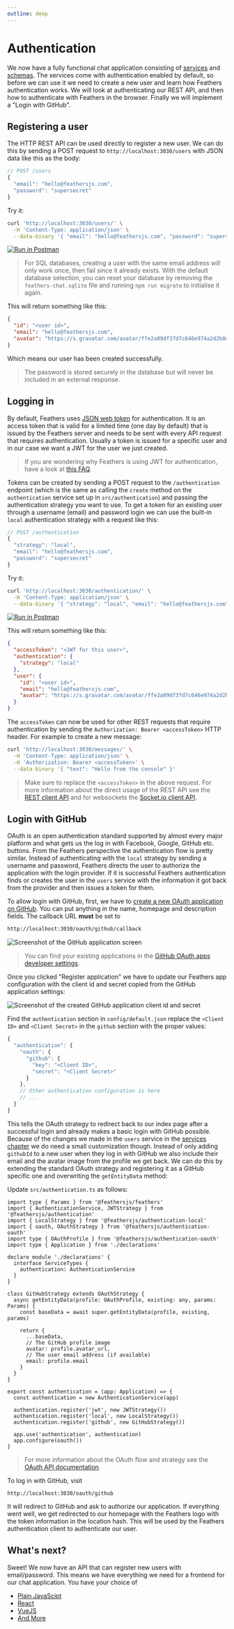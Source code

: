 ```yaml
---
outline: deep
---
```


# Authentication

We now have a fully functional chat application consisting of [services](./services.md) and [schemas](./schemas.md). The services come with authentication enabled by default, so before we can use it we need to create a new user and learn how Feathers authentication works. We will look at authenticating our REST API, and then how to authenticate with Feathers in the browser. Finally we will implement a "Login with GitHub".

## Registering a user

The HTTP REST API can be used directly to register a new user. We can do this by sending a POST request to `http://localhost:3030/users` with JSON data like this as the body:

```js
// POST /users
{
  "email": "hello@feathersjs.com",
  "password": "supersecret"
}
```

Try it:

```sh
curl 'http://localhost:3030/users/' \
  -H 'Content-Type: application/json' \
  --data-binary '{ "email": "hello@feathersjs.com", "password": "supersecret" }'
```

[![Run in Postman](https://run.pstmn.io/button.svg)](https://app.getpostman.com/run-collection/6bcea48aac6c7494c2ad)

<BlockQuote type="info">

For SQL databases, creating a user with the same email address will only work once, then fail since it already exists. With the default database selection, you can reset your database by removing the `feathers-chat.sqlite` file and running `npm run migrate` to initialise it again.

</BlockQuote>

This will return something like this:

```json
{
  "id": "<user id>",
  "email": "hello@feathersjs.com",
  "avatar": "https://s.gravatar.com/avatar/ffe2a09df37d7c646e974a2d2b8d3e03?s=60"
}
```

Which means our user has been created successfully.

<BlockQuote type="info">

The password is stored securely in the database but will never be included in an external response.

</BlockQuote>

## Logging in

By default, Feathers uses [JSON web token](https://jwt.io/) for authentication. It is an access token that is valid for a limited time (one day by default) that is issued by the Feathers server and needs to be sent with every API request that requires authentication. Usually a token is issued for a specific user and in our case we want a JWT for the user we just created.

<BlockQuote type="tip">

If you are wondering why Feathers is using JWT for authentication, have a look at [this FAQ](../../help/faq.md#why-are-you-using-jwt-for-sessions).

</BlockQuote>

Tokens can be created by sending a POST request to the `/authentication` endpoint (which is the same as calling the `create` method on the `authentication` service set up in `src/authentication`) and passing the authentication strategy you want to use. To get a token for an existing user through a username (email) and password login we can use the built-in `local` authentication strategy with a request like this:

```js
// POST /authentication
{
  "strategy": "local",
  "email": "hello@feathersjs.com",
  "password": "supersecret"
}
```

Try it:

```sh
curl 'http://localhost:3030/authentication/' \
  -H 'Content-Type: application/json' \
  --data-binary '{ "strategy": "local", "email": "hello@feathersjs.com", "password": "supersecret" }'
```

[![Run in Postman](https://run.pstmn.io/button.svg)](https://app.getpostman.com/run-collection/6bcea48aac6c7494c2ad)

This will return something like this:

```json
{
  "accessToken": "<JWT for this user>",
  "authentication": {
    "strategy": "local"
  },
  "user": {
    "id": "<user id>",
    "email": "hello@feathersjs.com",
    "avatar": "https://s.gravatar.com/avatar/ffe2a09df37d7c646e974a2d2b8d3e03?s=60"
  }
}
```

The `accessToken` can now be used for other REST requests that require authentication by sending the `Authorization: Bearer <accessToken>` HTTP header. For example to create a new message:

```sh
curl 'http://localhost:3030/messages/' \
  -H 'Content-Type: application/json' \
  -H 'Authorization: Bearer <accessToken>' \
  --data-binary '{ "text": "Hello from the console" }'
```

<BlockQuote type="tip">

Make sure to replace the `<accessToken>` in the above request. For more information about the direct usage of the REST API see the [REST client API](../../api/client/rest.md) and for websockets the [Socket.io client API](../../api/client/socketio.md).

</BlockQuote>

## Login with GitHub

OAuth is an open authentication standard supported by almost every major platform and what gets us the log in with Facebook, Google, GitHub etc. buttons. From the Feathers perspective the authentication flow is pretty similar. Instead of authenticating with the `local` strategy by sending a username and password, Feathers directs the user to authorize the application with the login provider. If it is successful Feathers authentication finds or creates the user in the `users` service with the information it got back from the provider and then issues a token for them.

To allow login with GitHub, first, we have to [create a new OAuth application on GitHub](https://github.com/settings/applications/new). You can put anything in the name, homepage and description fields. The callback URL **must** be set to

```sh
http://localhost:3030/oauth/github/callback
```

![Screenshot of the GitHub application screen](./assets/github-app.png)

<BlockQuote type="info">

You can find your existing applications in the [GitHub OAuth apps developer settings](https://github.com/settings/developers).

</BlockQuote>

Once you clicked "Register application" we have to update our Feathers app configuration with the client id and secret copied from the GitHub application settings:

![Screenshot of the created GitHub application client id and secret](./assets/github-keys.png)

Find the `authentication` section in `config/default.json` replace the `<Client ID>` and `<Client Secret>` in the `github` section with the proper values:

```js
{
  "authentication": {
    "oauth": {
      "github": {
        "key": "<Client ID>",
        "secret": "<Client Secret>"
      }
    },
    // Other authentication configuration is here
    // ...
  }
}
```

This tells the OAuth strategy to redirect back to our index page after a successful login and already makes a basic login with GitHub possible. Because of the changes we made in the `users` service in the [services chapter](./services.md) we do need a small customization though. Instead of only adding `githubId` to a new user when they log in with GitHub we also include their email and the avatar image from the profile we get back. We can do this by extending the standard OAuth strategy and registering it as a GitHub specific one and overwriting the `getEntityData` method:

Update `src/authentication.ts` as follows:

```ts{1,5,14-26,33}
import type { Params } from '@feathersjs/feathers'
import { AuthenticationService, JWTStrategy } from '@feathersjs/authentication'
import { LocalStrategy } from '@feathersjs/authentication-local'
import { oauth, OAuthStrategy } from '@feathersjs/authentication-oauth'
import type { OAuthProfile } from '@feathersjs/authentication-oauth'
import type { Application } from './declarations'

declare module './declarations' {
  interface ServiceTypes {
    authentication: AuthenticationService
  }
}

class GitHubStrategy extends OAuthStrategy {
  async getEntityData(profile: OAuthProfile, existing: any, params: Params) {
    const baseData = await super.getEntityData(profile, existing, params)

    return {
      ...baseData,
      // The GitHub profile image
      avatar: profile.avatar_url,
      // The user email address (if available)
      email: profile.email
    }
  }
}

export const authentication = (app: Application) => {
  const authentication = new AuthenticationService(app)

  authentication.register('jwt', new JWTStrategy())
  authentication.register('local', new LocalStrategy())
  authentication.register('github', new GitHubStrategy())

  app.use('authentication', authentication)
  app.configure(oauth())
}
```

<BlockQuote type="info">

For more information about the OAuth flow and strategy see the [OAuth API documentation](../../api/authentication/oauth.md).

</BlockQuote>

To log in with GitHub, visit

```
http://localhost:3030/oauth/github
```

It will redirect to GitHub and ask to authorize our application. If everything went well, we get redirected to our homepage with the Feathers logo with the token information in the location hash. This will be used by the Feathers authentication client to authenticate our user.

## What's next?

Sweet! We now have an API that can register new users with email/password. This means we have everything we need for a frontend for our chat application. You have your choice of

- [Plain JavaScipt](../frontend/javascript.md)
- [React](../frontend/react.md)
- [VueJS](../frontend/vuejs.md)
- [And More](../frameworks.md)
